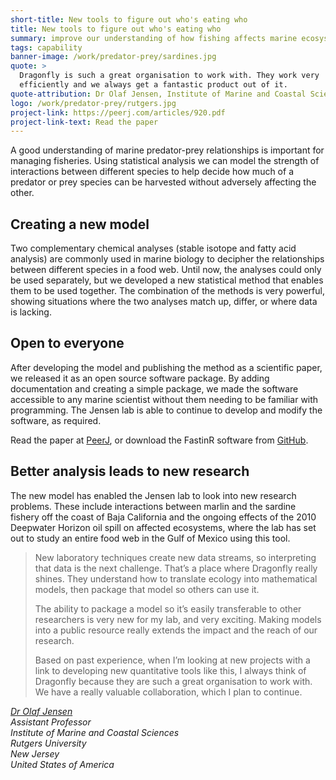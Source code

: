 ```yaml
---
short-title: New tools to figure out who's eating who
title: New tools to figure out who's eating who
summary: improve our understanding of how fishing affects marine ecosystems
tags: capability
banner-image: /work/predator-prey/sardines.jpg
quote: >
  Dragonfly is such a great organisation to work with. They work very
  efficiently and we always get a fantastic product out of it.
quote-attribution: Dr Olaf Jensen, Institute of Marine and Coastal Sciences
logo: /work/predator-prey/rutgers.jpg
project-link: https://peerj.com/articles/920.pdf
project-link-text: Read the paper
---
```

A good understanding of marine predator-prey relationships is important for
managing fisheries. Using statistical analysis we can model the strength of
interactions between different species to help decide how much of a predator or
prey species can be harvested without adversely affecting the other.

<!--more-->


## Creating a new model
Two complementary chemical analyses (stable isotope and fatty acid analysis) are commonly used in marine biology to decipher the relationships between different species in a food web. Until now, the analyses could only be used separately, but we developed a new statistical method that enables them to be used together.  The combination of the methods is very powerful, showing situations where the two analyses match up, differ, or where data is lacking.  

## Open to everyone 

After developing the model and publishing the method as a scientific paper, we
released it as an open source software package. By adding documentation and
creating a simple package, we made the software accessible to any marine
scientist without them needing to be familiar with programming. The Jensen lab is able to continue to develop and modify the software, as required.

Read the paper at [PeerJ](https://peerj.com/articles/920.pdf), or download the FastinR software from [GitHub](https://github.com/philipp-neubauer/fastinR).

## Better analysis leads to new research
The new model has enabled the Jensen lab to look into new research problems.
These include interactions between marlin and the sardine fishery off the coast
of Baja California and the ongoing effects of the 2010 Deepwater Horizon oil
spill on affected ecosystems, where the lab has set out to study an entire food
web in the Gulf of Mexico using this tool.

> New laboratory techniques create new data streams, so interpreting that data is the next challenge. That’s a place where Dragonfly really shines. They
understand how to translate ecology into mathematical models, then package that model so others can use it.
>
> The ability to package a model so it’s easily transferable to other researchers is very new for my lab, and very exciting. Making models into a public resource really extends the impact and the reach of our research.
>
> Based on past experience, when I’m looking at new projects with a link to developing new quantitative tools like this, I always think of Dragonfly because they are such a great organisation to work with. We have a really valuable collaboration, which I plan to continue.

<cite>[Dr Olaf Jensen](http://marine.rutgers.edu/~ojensen/)<br /> 
Assistant Professor<br />
Institute of Marine and Coastal Sciences<br /> 
Rutgers University<br /> 
New Jersey<br /> 
United States of America
</cite>





